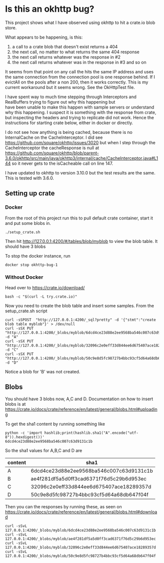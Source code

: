 # Is this an okhttp bug?

This project shows what I have observed using okhttp to hit a crate.io blob store.  

What appears to be happening, is this:

1. a call to a crate blob that doesn't exist returns a 404
2. the next call, no matter to what returns the same 404 response
3. the next call returns whatever was the response in #2
4. the next call returns whatever was in the response in #3 and so on

It seems from that point on any call the hits the same IP address and uses the same connection from the connection pool
is one response behind.  If I evictAll on the pools after a non 200, then it works correctly.  This is my current 
workaround but it seems wrong. See the OkHttpTest file.  

I have spent way to much time stepping through Interceptors and RealBuffers trying to figure out why this happening but  
have been unable to make this happen with sample servers or understand why this happening.  I suspect it is something 
with the response from crate, but inspecting the headers and trying to replicate did not work.  Hence the instructions 
for starting crate below, either in docker or directly.

I do not see how anything is being cached, because there is no InternalCache on the CacheInterceptor.  I did see
https://github.com/square/okhttp/issues/3020 but when I step through the CacheInterceptor the cacheResponse is null
at https://github.com/square/okhttp/blob/parent-3.6.0/okhttp/src/main/java/okhttp3/internal/cache/CacheInterceptor.java#L144
so it never gets to the isCacheable call on line 147.

I have updated to okhttp to version 3.10.0 but the test results are the same.  This is tested with 3.6.0.

## Setting up crate

### Docker

From the root of this project run this to pull default crate container, start it
and put some blobs in.

```
./setup_crate.sh
```

Then hit http://127.0.0.1:4200/#/tables/blob/myblob to view the blob table.  It should have 3 blobs

To stop the docker instance, run

```
docker stop okhttp-bug-1
```

### Without Docker

Head over to https://crate.io/download/

```
bash -c "$(curl -L try.crate.io)"
```

Now you need to create the blob table and insert some samples.  From the setup_crate.sh script

```
curl -sSPOST  "http://127.0.0.1:4200/_sql?pretty" -d '{"stmt":"create blob table myblob"}' > /dev/null
curl -sSX PUT "http://127.0.0.1:4200/_blobs/myblob/6dcd4ce23d88e2ee9568ba546c007c63d9131c1b" -d "A"
curl -sSX PUT "http://127.0.0.1:4200/_blobs/myblob/32096c2e0eff33d844ee6d675407ace18289357d" -d "C"
curl -sSX PUT "http://127.0.0.1:4200/_blobs/myblob/50c9e8d5fc98727b4bbc93cf5d64a68db647f04f" -d "D"
```

Notice a blob for 'B' was not created.


## Blobs

You should have 3 blobs now, A,C and D.  Documentation on how to insert blobs is at
https://crate.io/docs/crate/reference/en/latest/general/blobs.html#uploading

To get the sha1 content by running something like

```
python -c 'import hashlib;print(hashlib.sha1("A".encode("utf-8")).hexdigest())'
6dcd4ce23d88e2ee9568ba546c007c63d9131c1b
```

So the sha1 values for A,B,C and D are 

|content|sha1                                    | 
|-------|----------------------------------------|
| A     |6dcd4ce23d88e2ee9568ba546c007c63d9131c1b|
| B     |ae4f281df5a5d0ff3cad6371f76d5c29b6d953ec|
| C     |32096c2e0eff33d844ee6d675407ace18289357d|
| D     |50c9e8d5fc98727b4bbc93cf5d64a68db647f04f|

Then you can the responses by running these, as seen on 
https://crate.io/docs/crate/reference/en/latest/general/blobs.html#download

```
curl -sSvL 127.0.0.1:4200/_blobs/myblob/6dcd4ce23d88e2ee9568ba546c007c63d9131c1b
curl -sSvL 127.0.0.1:4200/_blobs/myblob/ae4f281df5a5d0ff3cad6371f76d5c29b6d953ec
curl -sSvL 127.0.0.1:4200/_blobs/myblob/32096c2e0eff33d844ee6d675407ace18289357d
curl -sSvL 127.0.0.1:4200/_blobs/myblob/50c9e8d5fc98727b4bbc93cf5d64a68db647f04f
```